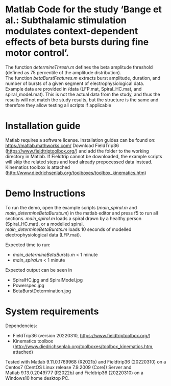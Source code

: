 # Matlab Code for the study ‘Bange et al.: Subthalamic stimulation modulates context-dependent effects of beta bursts during fine motor control’.  
The function _determineThresh.m_ defines the beta amplitude threshold (defined as 75 percentile of the amplitude distribution).  
The function _betaBurstFeatures.m_ extracts burst amplitude, duration, and number of bursts of a given segment of electrophysiological data.    
Example data are provided in /data (LFP.mat, Spiral_HC.mat, and spiral_model.mat). This is not the actual data from the study, and thus the results will not match the study results, but the structure is the same and therefore they allow testing all scripts if applicable  

# Installation guide
Matlab requires a software license. Installation guides can be found on: https://matlab.mathworks.com/
Download FieldTrip36 (https://www.fieldtriptoolbox.org/) and add the folder to the working directory in Matlab. If Fieldtrip cannot be downloaded, the example scripts will skip the related steps and load already prepocessed data instead.
Kinematics toolbox is attached (http://www.diedrichsenlab.org/toolboxes/toolbox_kinematics.htm)


# Demo Instructions
To run the demo, open the example scripts (_main_spiral.m_ and _main_determineBetaBursts.m_) in the matlab editor and press f5 to run all sections.
_main_spiral.m_ loads a spiral drawn by a healthy person (Spiral_HC.mat), or a modelled spiral.  
_main_determineBetaBursts.m_ loads 10 seconds of modelled electrophysiological data (LFP.mat).  


Expected time to run:  
- _main_determineBetaBursts.m_ < 1 minute  
- _main_spiral.m_ < 1 minute  

Expected output can be seen in   
- SpiralHC.jpg and SpiralModel.jpg  
- Powerspec.jpg  
- BetaBurstDetermination.jpg  


# System requirements
Dependencies:
- FieldTrip36 (version 20220310, https://www.fieldtriptoolbox.org/) 
- Kinematics toolbox (http://www.diedrichsenlab.org/toolboxes/toolbox_kinematics.htm, attached)


Tested with Matlab 9.11.0.1769968 (R2021b) and Fieldtrip36 (20220310) on a Centos7 (CentOS Linux release 7.9.2009 (Core)) Server and   
Matlab 9.13.0.2049777 (R2022b) and Fieldtrip36 (20220310) on a Windows10 home desktop PC.
